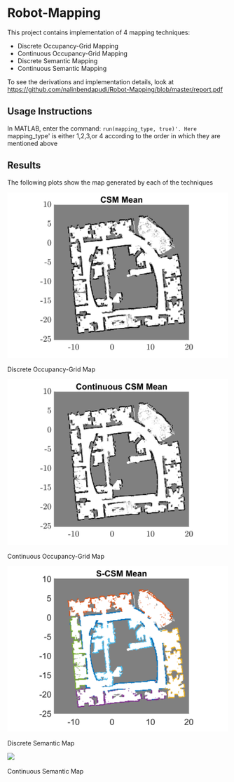 # Robot-Mapping

This project contains implementation of 4 mapping techniques:
- Discrete Occupancy-Grid Mapping
- Continuous Occupancy-Grid Mapping
- Discrete Semantic Mapping
- Continuous Semantic Mapping

To see the derivations and implementation details, look at https://github.com/nalinbendapudi/Robot-Mapping/blob/master/report.pdf

## Usage Instructions

In MATLAB, enter the command: `run(mapping_type, true)'. Here `mapping_type' is either 1,2,3,or 4 according to the order in which they are mentioned above

## Results

The following plots show the map generated by each of the techniques

![](https://github.com/nalinbendapudi/Robot-Mapping/blob/master/1.%20Discrete_CSM_mean.png)

Discrete Occupancy-Grid Map

![](https://github.com/nalinbendapudi/Robot-Mapping/blob/master/2.%20Continuous_CSM_mean%20(0.135%20grid%20size).png)

Continuous Occupancy-Grid Map

![](https://github.com/nalinbendapudi/Robot-Mapping/blob/master/3.%20Discrete_Semantic_CSM_mean.png)

Discrete Semantic Map

![](https://github.com/nalinbendapudi/Robot-Mapping/blob/master/2.%20Continuous_Semantic_CSM_mean%20(0.135%20grid%20size).png)

Continuous Semantic Map

